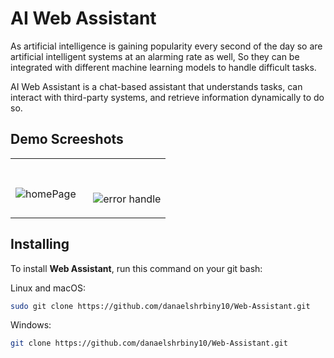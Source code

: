 # AI Web Assistant

As artificial intelligence is gaining popularity every second of the day so are artificial intelligent systems at an alarming rate as well, So they can be integrated with different machine learning models to handle difficult tasks.

AI Web Assistant is a chat-based assistant that understands tasks, can interact with third-party systems, and retrieve information dynamically to do so.

## Demo Screeshots

<table width="100%"> 
<tr>
<td width="50%">      
&nbsp; 
<br>

![homePage](https://user-images.githubusercontent.com/54659424/236700749-32e3673d-3449-444f-b89f-91f260d61e42.png)

</td> 
<td width="50%">

&nbsp; 
<br>

![error handle](https://user-images.githubusercontent.com/54659424/236700947-ccc619d1-2759-4c49-9afb-b24e23ddb02b.png)

</td>

</table>


## Installing 

To install **Web Assistant**, run this command on your git bash:

Linux and macOS:

```bash
sudo git clone https://github.com/danaelshrbiny10/Web-Assistant.git
```

Windows:

```bash
git clone https://github.com/danaelshrbiny10/Web-Assistant.git
```

